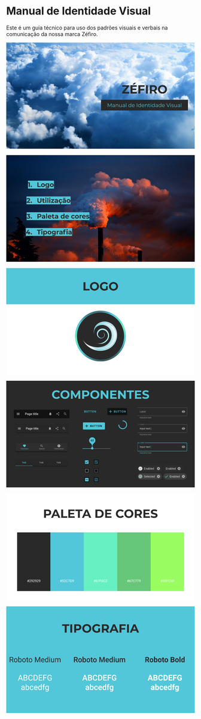 # Manual de Identidade Visual

Este é um guia técnico para uso dos padrões visuais e verbais na comunicação da nossa marca Zéfiro.

![](./img/miv1.png) 

![](./img/miv2.png)

![](./img/miv3.png)

![](./img/miv4.png)

![](./img/miv6.png)

![](./img/miv7.png)

